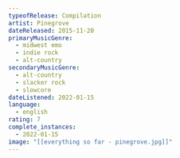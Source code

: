 ```yaml
---
typeofRelease: Compilation
artist: Pinegrove
dateReleased: 2015-11-20
primaryMusicGenre:
  - midwest emo
  - indie rock
  - alt-country
secondaryMusicGenre:
  - alt-country
  - slacker rock
  - slowcore
dateListened: 2022-01-15
language:
  - english
rating: 7
complete_instances:
  - 2022-01-15
image: "[[everything so far - pinegrove.jpg]]"
---
```

